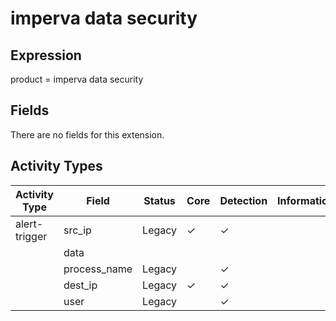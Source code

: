 imperva data  security
======================

Expression
----------

product = imperva data  security

Fields
------

There are no fields for this extension.

Activity Types
--------------

| Activity Type | Field        | Status | Core     | Detection | Informational |
| ------------- | ------------ | ------ | -------- | --------- | ------------- |
| alert-trigger | src_ip       | Legacy | &#10003; | &#10003;  |               |
|               | data         |        |          |           |               |
|               | process_name | Legacy |          | &#10003;  |               |
|               | dest_ip      | Legacy | &#10003; | &#10003;  |               |
|               | user         | Legacy |          | &#10003;  |               |

